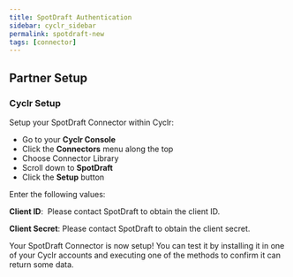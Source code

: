 ```yaml
---
title: SpotDraft Authentication
sidebar: cyclr_sidebar
permalink: spotdraft-new
tags: [connector]
---
```


## Partner Setup

### Cyclr Setup

Setup your SpotDraft Connector within Cyclr:

*   Go to your **Cyclr Console**
*   Click the **Connectors** menu along the top
*   Choose Connector Library
*   Scroll down to **SpotDraft**
*   Click the **Setup** button

Enter the following values:

**Client ID**:  Please contact SpotDraft to obtain the client ID.

**Client Secret**:  Please contact SpotDraft to obtain the client secret.

Your SpotDraft Connector is now setup! You can test it by installing it in one of your Cyclr accounts and executing one of the methods to confirm it can return some data.
